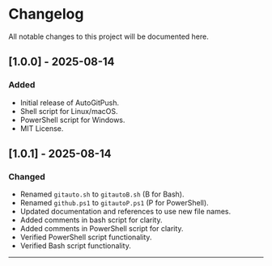 # Changelog

All notable changes to this project will be documented here.

## [1.0.0] - 2025-08-14
### Added
- Initial release of AutoGitPush.
- Shell script for Linux/macOS.
- PowerShell script for Windows.
- MIT License.
## [1.0.1] - 2025-08-14
### Changed
- Renamed `gitauto.sh` to `gitautoB.sh` (B for Bash).
- Renamed `github.ps1` to `gitautoP.ps1` (P for PowerShell).
- Updated documentation and references to use new file names.
- Added comments in bash script for clarity.
- Added comments in PowerShell script for clarity.
- Verified PowerShell script functionality.
- Verified Bash script functionality.
---
